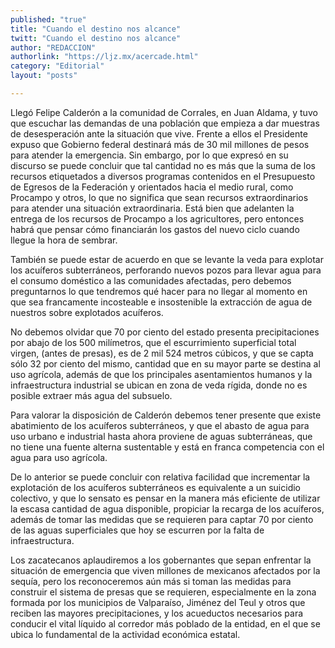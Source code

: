 ```yaml
---
published: "true"
title: "Cuando el destino nos alcance"
twitt: "Cuando el destino nos alcance"
author: "REDACCION"
authorlink: "https://ljz.mx/acercade.html"
category: "Editorial"
layout: "posts"

---
```



  Llegó Felipe Calderón a la comunidad de Corrales, en Juan Aldama, y tuvo que escuchar las demandas de una población que empieza a dar muestras de desesperación ante la situación que vive. Frente a ellos el Presidente expuso que Gobierno federal destinará más de 30 mil millones de pesos para atender la emergencia. Sin embargo, por lo que expresó en su discurso se puede concluir que tal cantidad no es más que la suma de los recursos etiquetados a diversos programas contenidos en el Presupuesto de Egresos de la Federación y orientados hacia el medio rural, como Procampo y otros, lo que no significa que sean recursos extraordinarios para atender una situación extraordinaria. Está bien que adelanten la entrega de los recursos de Procampo a los agricultores, pero entonces habrá que pensar cómo financiarán los gastos del nuevo ciclo cuando llegue la hora de sembrar.



  También se puede estar de acuerdo en que se levante la veda para explotar los acuíferos subterráneos, perforando nuevos pozos para llevar agua para el consumo doméstico a las comunidades afectadas, pero debemos preguntarnos lo que tendremos qué hacer para no llegar al momento en que sea francamente incosteable e insostenible la extracción de agua de nuestros sobre explotados acuíferos.



  No debemos olvidar que 70 por ciento del estado presenta precipitaciones por abajo de los 500 milímetros, que el escurrimiento superficial total virgen, (antes de presas), es de 2 mil 524 metros cúbicos, y que se capta sólo 32 por ciento del mismo, cantidad que en su mayor parte se destina al uso agrícola, además de que los principales asentamientos humanos y la infraestructura industrial se ubican en zona de veda rígida, donde no es posible extraer más agua del subsuelo.



  Para valorar la disposición de Calderón debemos tener presente que existe abatimiento de los acuíferos subterráneos, y que el abasto de agua para uso urbano e industrial hasta ahora proviene de aguas subterráneas, que no tiene una fuente alterna sustentable y está en franca competencia con el agua para uso agrícola.



  De lo anterior se puede concluir con relativa facilidad que incrementar la explotación de los acuíferos subterráneos es equivalente a un suicidio colectivo, y que lo sensato es pensar en la manera más eficiente de utilizar la escasa cantidad de agua disponible, propiciar la recarga de los acuíferos, además de tomar las medidas que se requieren para captar 70 por ciento de las aguas superficiales que hoy se escurren por la falta de infraestructura.



  Los zacatecanos aplaudiremos a los gobernantes que sepan enfrentar la situación de emergencia que viven millones de mexicanos afectados por la sequía, pero los reconoceremos aún más si toman las medidas para construir el sistema de presas que se requieren, especialmente en la zona formada por los municipios de Valparaíso, Jiménez del Teul y otros que reciben las mayores precipitaciones, y los acueductos necesarios para conducir el vital líquido al corredor más poblado de la entidad, en el que se ubica lo fundamental de la actividad económica estatal.

